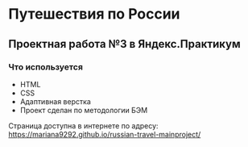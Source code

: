 # Путешествия по России

## Проектная работа №3 в Яндекс.Практикум

### Что используется

- HTML
- CSS
- Адаптивная верстка
- Проект сделан по методологии БЭМ

Страница доступна в интернетe по адресу: https://mariana9292.github.io/russian-travel-mainproject/
